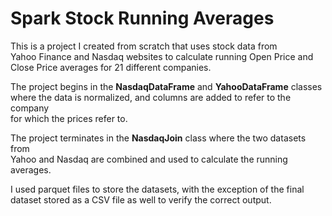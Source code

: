 # Spark Stock Running Averages

This is a project I created from scratch that uses stock data from  
Yahoo Finance and Nasdaq websites to calculate running Open Price and  
Close Price averages for 21 different companies. 

The project begins in the **NasdaqDataFrame** and **YahooDataFrame** classes  
where the data is normalized, and columns are added to refer to the company  
for which the prices refer to.  

The project terminates in the **NasdaqJoin** class where the two datasets from  
Yahoo and Nasdaq are combined and used to calculate the running averages.

I used parquet files to store the datasets, with the exception of the final  
dataset stored as a CSV file as well to verify the correct output.

